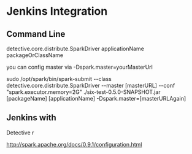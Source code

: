 # Jenkins Integration

## Command Line

detective.core.distribute.SparkDriver applicationName packageOrClassName

you can config master via -Dspark.master=yourMasterUrl

sudo /opt/spark/bin/spark-submit --class detective.core.distribute.SparkDriver --master [masterURL] --conf "spark.executor.memory=2G" ./six-test-0.5.0-SNAPSHOT.jar [packageName] [applicationName] -Dspark.master=[masterURLAgain]

## Jenkins with

Detective r

http://spark.apache.org/docs/0.9.1/configuration.html
